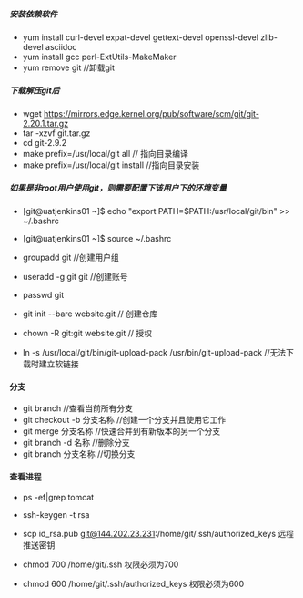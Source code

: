 #####   安装依赖软件
-   yum install curl-devel expat-devel gettext-devel openssl-devel zlib-devel asciidoc
-   yum install  gcc perl-ExtUtils-MakeMaker
-   yum remove git  //卸载git


#####  下载解压git后
-   wget https://mirrors.edge.kernel.org/pub/software/scm/git/git-2.20.1.tar.gz
-   tar -xzvf git.tar.gz
-   cd git-2.9.2
-   make prefix=/usr/local/git all   // 指向目录编译
-   make prefix=/usr/local/git install  //指向目录安装

#####  如果是非root用户使用git，则需要配置下该用户下的环境变量
-   [git@uatjenkins01 ~]$ echo "export PATH=$PATH:/usr/local/git/bin" >> ~/.bashrc
-   [git@uatjenkins01 ~]$ source ~/.bashrc

-   groupadd git //创建用户组
-   useradd -g git git  //创建账号
-   passwd git   
-   git init --bare website.git    // 创建仓库
-   chown -R git:git website.git    // 授权

-   ln -s /usr/local/git/bin/git-upload-pack /usr/bin/git-upload-pack   //无法下载时建立软链接
####  分支    
-   git branch                      //查看当前所有分支
-   git checkout -b 分支名称        //创建一个分支并且使用它工作
-   git merge 分支名称              //快速合并到有新版本的另一个分支
-   git branch -d 名称              //删除分支
-   git branch 分支名称             //切换分支

####    查看进程
-   ps -ef|grep tomcat


-   ssh-keygen -t rsa
-   scp id_rsa.pub  git@144.202.23.231:/home/git/.ssh/authorized_keys     远程推送密钥
-   chmod 700 /home/git/.ssh                             权限必须为700 
-   chmod 600 /home/git/.ssh/authorized_keys             权限必须为600